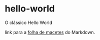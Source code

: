 # hello-world
O clássico Hello  World 


link para a [folha de macetes](https://github.com/adam-p/markdown-here/wiki/Markdown-Cheatsheet) do Markdown.
